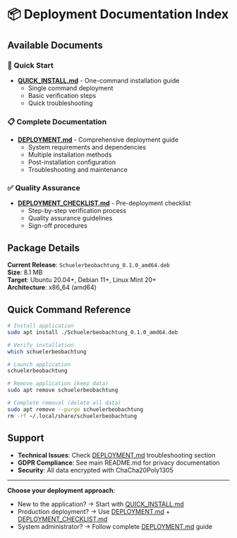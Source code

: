 # 📦 Deployment Documentation Index

## Available Documents

### 🚀 Quick Start
- **[QUICK_INSTALL.md](./QUICK_INSTALL.md)** - One-command installation guide
  - Single command deployment
  - Basic verification steps
  - Quick troubleshooting

### 📋 Complete Documentation  
- **[DEPLOYMENT.md](./DEPLOYMENT.md)** - Comprehensive deployment guide
  - System requirements and dependencies
  - Multiple installation methods
  - Post-installation configuration
  - Troubleshooting and maintenance

### ✅ Quality Assurance
- **[DEPLOYMENT_CHECKLIST.md](./DEPLOYMENT_CHECKLIST.md)** - Pre-deployment checklist
  - Step-by-step verification process
  - Quality assurance guidelines
  - Sign-off procedures

## Package Details

**Current Release**: `Schuelerbeobachtung_0.1.0_amd64.deb`  
**Size**: 8.1 MB  
**Target**: Ubuntu 20.04+, Debian 11+, Linux Mint 20+  
**Architecture**: x86_64 (amd64)  

## Quick Command Reference

```bash
# Install application
sudo apt install ./Schuelerbeobachtung_0.1.0_amd64.deb

# Verify installation  
which schuelerbeobachtung

# Launch application
schuelerbeobachtung

# Remove application (keep data)
sudo apt remove schuelerbeobachtung

# Complete removal (delete all data)
sudo apt remove --purge schuelerbeobachtung
rm -rf ~/.local/share/schuelerbeobachtung
```

## Support

- **Technical Issues**: Check [DEPLOYMENT.md](./DEPLOYMENT.md) troubleshooting section
- **GDPR Compliance**: See main README.md for privacy documentation
- **Security**: All data encrypted with ChaCha20Poly1305

---

**Choose your deployment approach**:
- New to the application? → Start with [QUICK_INSTALL.md](./QUICK_INSTALL.md)
- Production deployment? → Use [DEPLOYMENT.md](./DEPLOYMENT.md) + [DEPLOYMENT_CHECKLIST.md](./DEPLOYMENT_CHECKLIST.md)
- System administrator? → Follow complete [DEPLOYMENT.md](./DEPLOYMENT.md) guide